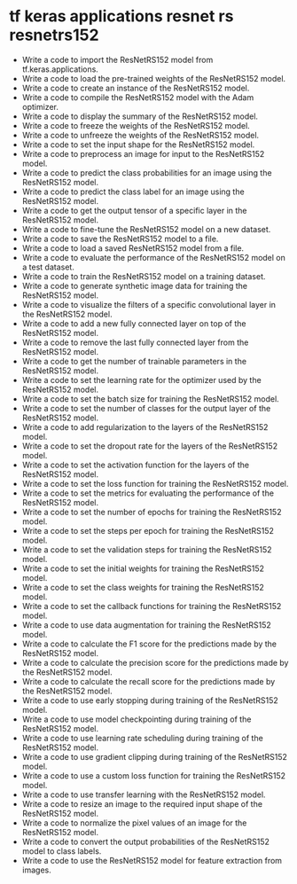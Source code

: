 # tf keras applications resnet rs resnetrs152

- Write a code to import the ResNetRS152 model from tf.keras.applications.
- Write a code to load the pre-trained weights of the ResNetRS152 model.
- Write a code to create an instance of the ResNetRS152 model.
- Write a code to compile the ResNetRS152 model with the Adam optimizer.
- Write a code to display the summary of the ResNetRS152 model.
- Write a code to freeze the weights of the ResNetRS152 model.
- Write a code to unfreeze the weights of the ResNetRS152 model.
- Write a code to set the input shape for the ResNetRS152 model.
- Write a code to preprocess an image for input to the ResNetRS152 model.
- Write a code to predict the class probabilities for an image using the ResNetRS152 model.
- Write a code to predict the class label for an image using the ResNetRS152 model.
- Write a code to get the output tensor of a specific layer in the ResNetRS152 model.
- Write a code to fine-tune the ResNetRS152 model on a new dataset.
- Write a code to save the ResNetRS152 model to a file.
- Write a code to load a saved ResNetRS152 model from a file.
- Write a code to evaluate the performance of the ResNetRS152 model on a test dataset.
- Write a code to train the ResNetRS152 model on a training dataset.
- Write a code to generate synthetic image data for training the ResNetRS152 model.
- Write a code to visualize the filters of a specific convolutional layer in the ResNetRS152 model.
- Write a code to add a new fully connected layer on top of the ResNetRS152 model.
- Write a code to remove the last fully connected layer from the ResNetRS152 model.
- Write a code to get the number of trainable parameters in the ResNetRS152 model.
- Write a code to set the learning rate for the optimizer used by the ResNetRS152 model.
- Write a code to set the batch size for training the ResNetRS152 model.
- Write a code to set the number of classes for the output layer of the ResNetRS152 model.
- Write a code to add regularization to the layers of the ResNetRS152 model.
- Write a code to set the dropout rate for the layers of the ResNetRS152 model.
- Write a code to set the activation function for the layers of the ResNetRS152 model.
- Write a code to set the loss function for training the ResNetRS152 model.
- Write a code to set the metrics for evaluating the performance of the ResNetRS152 model.
- Write a code to set the number of epochs for training the ResNetRS152 model.
- Write a code to set the steps per epoch for training the ResNetRS152 model.
- Write a code to set the validation steps for training the ResNetRS152 model.
- Write a code to set the initial weights for training the ResNetRS152 model.
- Write a code to set the class weights for training the ResNetRS152 model.
- Write a code to set the callback functions for training the ResNetRS152 model.
- Write a code to use data augmentation for training the ResNetRS152 model.
- Write a code to calculate the F1 score for the predictions made by the ResNetRS152 model.
- Write a code to calculate the precision score for the predictions made by the ResNetRS152 model.
- Write a code to calculate the recall score for the predictions made by the ResNetRS152 model.
- Write a code to use early stopping during training of the ResNetRS152 model.
- Write a code to use model checkpointing during training of the ResNetRS152 model.
- Write a code to use learning rate scheduling during training of the ResNetRS152 model.
- Write a code to use gradient clipping during training of the ResNetRS152 model.
- Write a code to use a custom loss function for training the ResNetRS152 model.
- Write a code to use transfer learning with the ResNetRS152 model.
- Write a code to resize an image to the required input shape of the ResNetRS152 model.
- Write a code to normalize the pixel values of an image for the ResNetRS152 model.
- Write a code to convert the output probabilities of the ResNetRS152 model to class labels.
- Write a code to use the ResNetRS152 model for feature extraction from images.